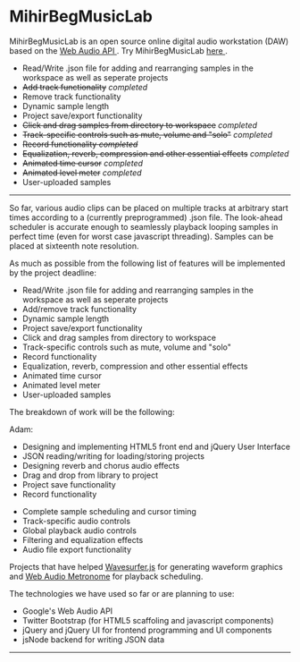 # MihirBegMusicLab

<p>
MihirBegMusicLab is an open source online digital audio workstation (DAW) based on the 
<a href = https://dvcs.w3.org/hg/audio/raw-file/tip/webaudio/specification.html target = "blank">Web Audio API </a>. Try MihirBegMusicLab <a href = http://OpenDaw.azurewebsites.net target = "blank"> here </a>.
</p>




<ul>
  <li>Read/Write .json file for adding and rearranging samples in the workspace as well as seperate projects</li>
  <li><del>Add track functionality</del> <i>completed</i></li>
  <li>Remove track functionality</li>
  <li>Dynamic sample length</li>
  <li>Project save/export functionality</li>
  <li><del>Click and drag samples from directory to workspace</del> <i>completed</i></li>
  <li><del>Track-specific controls such as mute, volume and "solo"</del> <i>completed</i></li>
  <li><del>Record functionality<del> <i>completed</i></li>
  <li><del>Equalization, reverb, compression and other essential effects</del> <i>completed</i></li>
  <li><del>Animated time cursor</del> <i>completed</i></li>
  <li><del>Animated level meter</del> <i>completed</i></li>
  <li>User-uploaded samples</li>
</ul>



<hr>

<p>
So far, various audio clips can be placed on multiple tracks at arbitrary start times according to a 
(currently preprogrammed) .json file. The look-ahead scheduler is accurate enough to seamlessly playback looping samples
in perfect time (even for worst case javascript threading). Samples can be placed at sixteenth note resolution. 
</p>

As much as possible from the following list of features will be implemented by the project deadline:

<ul>
  <li>Read/Write .json file for adding and rearranging samples in the workspace as well as seperate projects</li>
  <li>Add/remove track functionality</li>
  <li>Dynamic sample length</li>
  <li>Project save/export functionality</li>
  <li>Click and drag samples from directory to workspace</li>
  <li>Track-specific controls such as mute, volume and "solo"</li>
  <li>Record functionality</li>
  <li>Equalization, reverb, compression and other essential effects</li>
  <li>Animated time cursor</li>
  <li>Animated level meter</li>
  <li>User-uploaded samples</li>
</ul>

<p>The breakdown of work will be the following:</p>
Adam:
<ul>
  <li>Designing and implementing HTML5 front end and jQuery User Interface</li>
  <li>JSON reading/writing for loading/storing projects</li>
  <li>Designing reverb and chorus audio effects</li>
  <li>Drag and drop from library to project</li>
  <li>Project save functionality</li>
  <li>Record functionality</li>
</ul>



<ul>
  <li>Complete sample scheduling and cursor timing</li>
  <li>Track-specific audio controls</li>
  <li>Global playback audio controls</li>
  <li>Filtering and equalization effects</li>
  <li>Audio file export functionality</li>
  
</ul>

</p>

<p>
Projects that have helped
<a href = https://github.com/katspaugh/wavesurfer.js target="blank"> Wavesurfer.js</a> for generating waveform graphics and
<a href = https://github.com/bgoonz/metronome target="blank">Web Audio Metronome</a> for playback scheduling.
</p>

The technologies we have used so far or are planning to use:

<ul>
  <li>Google's Web Audio API</li>
  <li>Twitter Bootstrap (for HTML5 scaffoling and javascript components)</li>
  <li>jQuery and jQuery UI for frontend programming and UI components</li>
  <li>jsNode backend for writing JSON data</li>
</ul>

<hr>
  <br>
